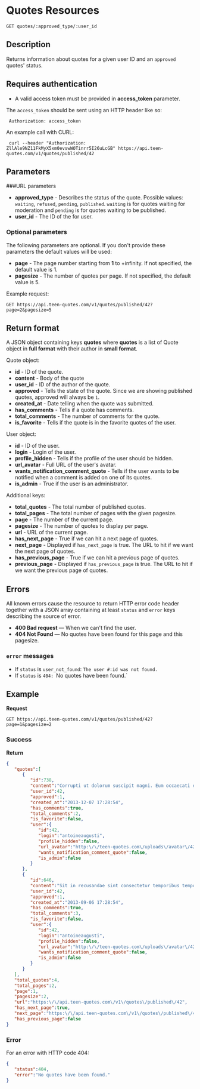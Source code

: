 # Quotes Resources

    GET quotes/:approved_type/:user_id

## Description
Returns information about quotes for a given user ID and an `approved` quotes' status.

## Requires authentication
* A valid access token must be provided in **access_token** parameter.

The `access_token` should be sent using an HTTP header like so:

     Authorization: access_token

An example call with CURL:

     curl --header "Authorization: ZllAle9NZ11FkMyX5xm0evswWOTinrr5I26uLcGB" https://api.teen-quotes.com/v1/quotes/published/42

## Parameters
###URL parameters

- **approved_type** - Describes the status of the quote. Possible values: `waiting`, `refused`, `pending`, `published`. `waiting` is for quotes waiting for moderation and `pending` is for quotes waiting to be published.
- **user_id** - The ID of the for user.

### Optional parameters
The following parameters are optional. If you don't provide these parameters the default values will be used:

- **page** - The page number starting from **1** to +infinity. If not specified, the default value is 1.
- **pagesize** - The number of quotes per page. If not specified, the default value is 5.

Example request:

    GET https://api.teen-quotes.com/v1/quotes/published/42?page=2&pagesize=5

## Return format
A JSON object containing keys **quotes** where **quotes** is a list of Quote object in **full format** with their author in **small format**.

Quote object:

- **id** - ID of the quote.
- **content** - Body of the quote
- **user_id** - ID of the author of the quote.
- **approved** - Tells the state of the quote. Since we are showing published quotes, approved will always be `1`.
- **created_at** - Date telling when the quote was submitted.
- **has_comments** - Tells if a quote has comments.
- **total_comments** - The number of comments for the quote.
- **is_favorite** - Tells if the quote is in the favorite quotes of the user.


User object:

- **id** - ID of the user.
- **login** - Login of the user.
- **profile_hidden** - Tells if the profile of the user should be hidden.
- **url_avatar** - Full URL of the user's avatar.
- **wants_notification_comment_quote** - Tells if the user wants to be notified when a comment is added on one of its quotes.
- **is_admin** - True if the user is an administrator.

Additional keys:

- **total_quotes** - The total number of published quotes.
- **total_pages** - The total number of pages with the given pagesize.
- **page** - The number of the current page.
- **pagesize** - The number of quotes to display per page.
- **url** - URL of the current page.
- **has_next_page** - True if we can hit a next page of quotes.
- **next_page** - Displayed if `has_next_page` is true. The URL to hit if we want the next page of quotes.
- **has_previous_page** - True if we can hit a previous page of quotes.
- **previous_page** - Displayed if `has_previous_page` is true. The URL to hit if we want the previous page of quotes.

## Errors
All known errors cause the resource to return HTTP error code header together with a JSON array containing at least `status` and `error` keys describing the source of error.

- **400 Bad request** — When we can't find the user.
- **404 Not Found** — No quotes have been found for this page and this pagesize.

### `error` messages
- If `status` is `user_not_found`: `The user #:id was not found.`
- If `status` is `404: `No quotes have been found.`

## Example
**Request**

    GET https://api.teen-quotes.com/v1/quotes/published/42?page=1&pagesize=2

### Success
**Return**
``` json
{
   "quotes":[
      {
         "id":738,
         "content":"Corrupti ut dolorum suscipit magni. Eum occaecati et doloremque. Ab illum nam quod. Tempora consectetur et aliquid quia consequatur eligendi.",
         "user_id":42,
         "approved":1,
         "created_at":"2013-12-07 17:28:54",
         "has_comments":true,
         "total_comments":2,
         "is_favorite":false,
         "user":{
            "id":42,
            "login":"antoineaugusti",
            "profile_hidden":false,
            "url_avatar":"http:\/\/teen-quotes.com\/uploads\/avatar\/42.jpg",
            "wants_notification_comment_quote":false,
            "is_admin":false
         }
      },
      {
         "id":646,
         "content":"Sit in recusandae sint consectetur temporibus tempora consequatur. Pariatur ullam ea temporibus rerum. Modi quibusdam animi quibusdam nam cupiditate.",
         "user_id":42,
         "approved":1,
         "created_at":"2013-09-06 17:28:54",
         "has_comments":true,
         "total_comments":3,
         "is_favorite":false,
         "user":{
            "id":42,
            "login":"antoineaugusti",
            "profile_hidden":false,
            "url_avatar":"http:\/\/teen-quotes.com\/uploads\/avatar\/42.jpg",
            "wants_notification_comment_quote":false,
            "is_admin":false
         }
      }
   ],
   "total_quotes":4,
   "total_pages":2,
   "page":1,
   "pagesize":2,
   "url":"https:\/\/api.teen-quotes.com\/v1\/quotes\/published\/42",
   "has_next_page":true,
   "next_page":"https:\/\/api.teen-quotes.com\/v1\/quotes\/published\/42?page=2&pagesize=2",
   "has_previous_page":false
}
```

### Error
For an error with HTTP code 404:
``` json
{
   "status":404,
   "error":"No quotes have been found."
}
```